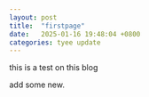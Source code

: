 ```yaml
---
layout: post
title:  "firstpage"
date:   2025-01-16 19:48:04 +0800
categories: tyee update
---
```

this is a test on this blog

add some new.
